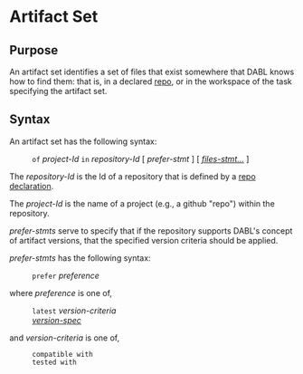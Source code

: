 # Artifact Set

## Purpose

An artifact set identifies a set of files that exist somewhere that DABL knows
how to find them: that is, in a declared [repo](repo_decl.md), or in the workspace
of the task specifying the artifact set.

## Syntax

An artifact set has the following syntax:

<dl>
<dd><code>of</code> <i>project-Id</i> <code>in</code> <i>repository-Id</i> [
	<i>prefer-stmt</i> ] [ <a href="files_stmt.md"><i>files-stmt...</i></a> ]</dd>
</dl>

The *repository-Id* is the Id of a repository that is defined by
a [repo declaration](repo_decl.md).

The *project-Id* is the name of a project (e.g., a github "repo") within the
repository.

*prefer-stmts* serve to specify that if the repository supports DABL's concept of
artifact versions, that the specified version criteria should be applied.

*prefer-stmts* has the following syntax:

<dl>
<dd><code>prefer</code> <i>preference</i>
</dl>

where *preference* is one of,

<dl>
<dd><code>latest</code> <i>version-criteria</i></dd>
<dd><i><a href="version_spec.md">version-spec</a></i></dd>
</dl>

and *version-criteria* is one of,

<dl>
<dd><code>compatible with</code></dd>
<dd><code>tested with</code></dd>
</dl>
